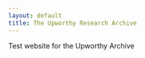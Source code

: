 ```yaml
---
layout: default
title: The Upworthy Research Archive
---
```


Test website for the Upworthy Archive
